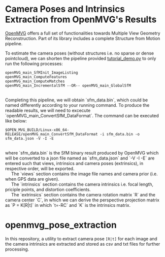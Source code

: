 # Camera Poses and Intrinsics Extraction from OpenMVG's Results

[OpenMVG](https://github.com/openMVG/openMVG) offers a full set of functionalities towards Multiple View Geometry Reconstruction. Part of its library includes a complete Structure from Motion pipeline.<br>

To estimate the camera poses (without structures i.e. no sparse or dense pointcloud), we can shorten the pipeline provided [tutorial_demo.py](https://github.com/openMVG/openMVG/blob/master/src/software/SfM/tutorial_demo.py.in) to only run the following processes: <br>

```
openMVG_main_SfMInit_ImageListing
openMVG_main_ComputeFeatures
openMVG_main_ComputeMatches
openMVG_main_IncrementalSfM --OR-- openMVG_main_GlobalSfM
```
<br>
Completing this pipeline, we will obtain `sfm_data.bin`, which could be named differently according to your running command. To produce the readable results, we will need to excecute `openMVG_main_ConvertSfM_DataFormat`. The command can be executed like below:<br>

```
$OPEN_MVG_BUILD/Linux-x86_64-RELEASE/openMVG_main_ConvertSfM_DataFormat -i sfm_data.bin -o sfm_data.json -V -I -E
```
<br>
where `sfm_data.bin` is the SfM binary result produced by OpenMVG which will be converted to a json file named as `sfm_data.json` and `-V -I -E` are entered such that views, intrinsics and camera poses (extrinsics), in respective order, will be exported. 
<br>
&nbsp;&nbsp;&nbsp;&nbsp;&nbsp;The `views` section contains the image file names and camera prior (i.e. when GPS data are given).<br>
&nbsp;&nbsp;&nbsp;&nbsp;&nbsp;The `intrinsics` section contains the camera intrinsics i.e. focal length, priciple points, and distortion coefficients.<br>
&nbsp;&nbsp;&nbsp;&nbsp;&nbsp;The `extrinsics` section contains the camera rotation matrix `R` and the camera center `C`, in which we can derive the perspective projection matrix as `P = K[R|t]` in which `t=-RC` and `K` is the intrinsics matrix.
<br>

# openmvg_pose_extraction

In this repository, a utility to extract camera pose `[R|t]` for each image and the camera intrinsics are extracted and stored as csv and txt files for further processing.<br>

